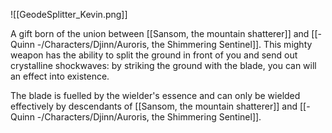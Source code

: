 ![[GeodeSplitter_Kevin.png]]

A gift born of the union between [[Sansom, the mountain shatterer]] and [[- Quinn -/Characters/Djinn/Auroris, the Shimmering Sentinel]]. This mighty weapon has the ability to split the ground in front of you and send out crystalline shockwaves: by striking the ground with the blade, you can will an effect into existence.

The blade is fuelled by the wielder's essence and can only be wielded effectively by descendants of [[Sansom, the mountain shatterer]] and [[- Quinn -/Characters/Djinn/Auroris, the Shimmering Sentinel]].

